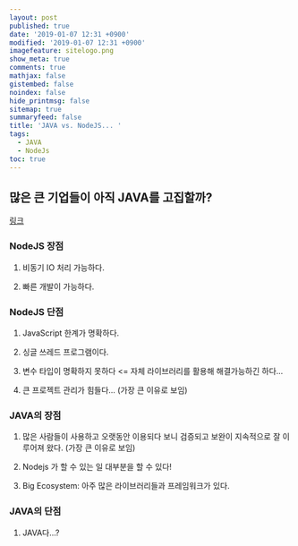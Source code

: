 ```yaml
---
layout: post
published: true
date: '2019-01-07 12:31 +0900'
modified: '2019-01-07 12:31 +0900'
imagefeature: sitelogo.png
show_meta: true
comments: true
mathjax: false
gistembed: false
noindex: false
hide_printmsg: false
sitemap: true
summaryfeed: false
title: 'JAVA vs. NodeJS... '
tags:
  - JAVA
  - NodeJs
toc: true
---
```

## 많은 큰 기업들이 아직 JAVA를 고집할까?

[링크](https://www.quora.com/Why-do-big-companies-still-write-in-Java-Spring-Boot-when-Node-js-is-faster-and-uses-less-resources-for-the-job-that-they-do)


### NodeJS 장점

1. 비동기 IO 처리 가능하다.

2. 빠른 개발이 가능하다. 

### NodeJS 단점

1. JavaScript 한계가 명확하다.

2. 싱글 쓰레드 프로그램이다.

3. 변수 타입이 명확하지 못하다 <= 자체 라이브러리를 활용해 해결가능하긴 하다...

4. 큰 프로젝트 관리가 힘들다... (가장 큰 이유로 보임)


### JAVA의 장점

1. 많은 사람들이 사용하고 오랫동안 이용되다 보니 검증되고 보완이 지속적으로 잘 이루어져 왔다. (가장 큰 이유로 보임)

2. Nodejs 가 할 수 있는 일 대부분을 할 수 있다!

3. Big Ecosystem: 아주 많은 라이브러리들과 프레임워크가 있다.


### JAVA의 단점

1. JAVA다...?
